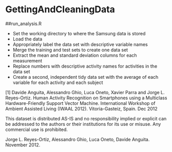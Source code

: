 GettingAndCleaningData
======================

##run_analysis.R

* Set the working directory to where the Samsung data is stored
* Load the data
* Appropriately label the data set with descriptive variable names
* Merge the training and test sets to create one data set
* Extract the mean and standard deviation columns for each measurement
* Replace numbers with descriptive activity names for activities in the data set
* Create a second, independent tidy data set with the average of each variable for each activity and each subject
  

[1] Davide Anguita, Alessandro Ghio, Luca Oneto, Xavier Parra and Jorge L. Reyes-Ortiz. Human Activity Recognition on Smartphones using a Multiclass Hardware-Friendly Support Vector Machine. International Workshop of Ambient Assisted Living (IWAAL 2012). Vitoria-Gasteiz, Spain. Dec 2012

This dataset is distributed AS-IS and no responsibility implied or explicit can be addressed to the authors or their institutions for its use or misuse. Any commercial use is prohibited.

Jorge L. Reyes-Ortiz, Alessandro Ghio, Luca Oneto, Davide Anguita. November 2012.
